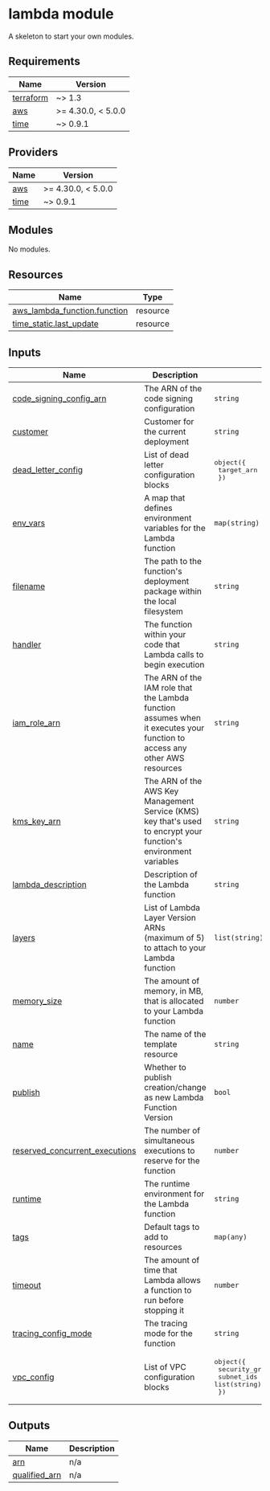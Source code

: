 # lambda module

A skeleton to start your own modules.

<!-- BEGINNING OF PRE-COMMIT-TERRAFORM DOCS HOOK -->
## Requirements

| Name | Version |
|------|---------|
| <a name="requirement_terraform"></a> [terraform](#requirement\_terraform) | ~> 1.3 |
| <a name="requirement_aws"></a> [aws](#requirement\_aws) | >= 4.30.0, < 5.0.0 |
| <a name="requirement_time"></a> [time](#requirement\_time) | ~> 0.9.1 |

## Providers

| Name | Version |
|------|---------|
| <a name="provider_aws"></a> [aws](#provider\_aws) | >= 4.30.0, < 5.0.0 |
| <a name="provider_time"></a> [time](#provider\_time) | ~> 0.9.1 |

## Modules

No modules.

## Resources

| Name | Type |
|------|------|
| [aws_lambda_function.function](https://registry.terraform.io/providers/hashicorp/aws/latest/docs/resources/lambda_function) | resource |
| [time_static.last_update](https://registry.terraform.io/providers/hashicorp/time/latest/docs/resources/static) | resource |

## Inputs

| Name | Description | Type | Default | Required |
|------|-------------|------|---------|:--------:|
| <a name="input_code_signing_config_arn"></a> [code\_signing\_config\_arn](#input\_code\_signing\_config\_arn) | The ARN of the code signing configuration | `string` | `null` | no |
| <a name="input_customer"></a> [customer](#input\_customer) | Customer for the current deployment | `string` | `""` | no |
| <a name="input_dead_letter_config"></a> [dead\_letter\_config](#input\_dead\_letter\_config) | List of dead letter configuration blocks | <pre>object({<br>    target_arn = string<br>  })</pre> | `null` | no |
| <a name="input_env_vars"></a> [env\_vars](#input\_env\_vars) | A map that defines environment variables for the Lambda function | `map(string)` | `{}` | no |
| <a name="input_filename"></a> [filename](#input\_filename) | The path to the function's deployment package within the local filesystem | `string` | `""` | no |
| <a name="input_handler"></a> [handler](#input\_handler) | The function within your code that Lambda calls to begin execution | `string` | `"lambda_function.lambda_handler"` | no |
| <a name="input_iam_role_arn"></a> [iam\_role\_arn](#input\_iam\_role\_arn) | The ARN of the IAM role that the Lambda function assumes when it executes your function to access any other AWS resources | `string` | n/a | yes |
| <a name="input_kms_key_arn"></a> [kms\_key\_arn](#input\_kms\_key\_arn) | The ARN of the AWS Key Management Service (KMS) key that's used to encrypt your function's environment variables | `string` | `null` | no |
| <a name="input_lambda_description"></a> [lambda\_description](#input\_lambda\_description) | Description of the Lambda function | `string` | `""` | no |
| <a name="input_layers"></a> [layers](#input\_layers) | List of Lambda Layer Version ARNs (maximum of 5) to attach to your Lambda function | `list(string)` | `[]` | no |
| <a name="input_memory_size"></a> [memory\_size](#input\_memory\_size) | The amount of memory, in MB, that is allocated to your Lambda function | `number` | `128` | no |
| <a name="input_name"></a> [name](#input\_name) | The name of the template resource | `string` | `"my-template"` | no |
| <a name="input_publish"></a> [publish](#input\_publish) | Whether to publish creation/change as new Lambda Function Version | `bool` | `false` | no |
| <a name="input_reserved_concurrent_executions"></a> [reserved\_concurrent\_executions](#input\_reserved\_concurrent\_executions) | The number of simultaneous executions to reserve for the function | `number` | `1000` | no |
| <a name="input_runtime"></a> [runtime](#input\_runtime) | The runtime environment for the Lambda function | `string` | `"python3.8"` | no |
| <a name="input_tags"></a> [tags](#input\_tags) | Default tags to add to resources | `map(any)` | `{}` | no |
| <a name="input_timeout"></a> [timeout](#input\_timeout) | The amount of time that Lambda allows a function to run before stopping it | `number` | `3` | no |
| <a name="input_tracing_config_mode"></a> [tracing\_config\_mode](#input\_tracing\_config\_mode) | The tracing mode for the function | `string` | `"PassThrough"` | no |
| <a name="input_vpc_config"></a> [vpc\_config](#input\_vpc\_config) | List of VPC configuration blocks | <pre>object({<br>    security_group_ids = list(string)<br>    subnet_ids         = list(string)<br>  })</pre> | `null` | no |

## Outputs

| Name | Description |
|------|-------------|
| <a name="output_arn"></a> [arn](#output\_arn) | n/a |
| <a name="output_qualified_arn"></a> [qualified\_arn](#output\_qualified\_arn) | n/a |
<!-- END OF PRE-COMMIT-TERRAFORM DOCS HOOK -->
